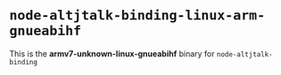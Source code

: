# `node-altjtalk-binding-linux-arm-gnueabihf`

This is the **armv7-unknown-linux-gnueabihf** binary for `node-altjtalk-binding`
